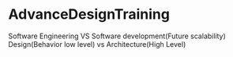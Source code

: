 # AdvanceDesignTraining

Software Engineering VS Software development(Future scalability)
Design(Behavior low level) vs Architecture(High Level)
